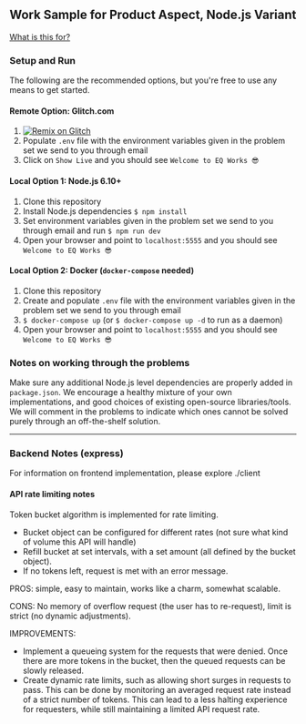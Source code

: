 ## Work Sample for Product Aspect, Node.js Variant

[What is this for?](https://github.com/EQWorks/work-samples#what-is-this)

### Setup and Run

The following are the recommended options, but you're free to use any means to get started.

#### Remote Option: Glitch.com

1. [![Remix on Glitch](https://cdn.glitch.com/2703baf2-b643-4da7-ab91-7ee2a2d00b5b%2Fremix-button.svg)](https://glitch.com/edit/#!/import/github/EQWorks/ws-product-nodejs)
2. Populate `.env` file with the environment variables given in the problem set we send to you through email
3. Click on `Show Live` and you should see `Welcome to EQ Works 😎`

#### Local Option 1: Node.js 6.10+

1. Clone this repository
2. Install Node.js dependencies `$ npm install`
3. Set environment variables given in the problem set we send to you through email and run `$ npm run dev`
4. Open your browser and point to `localhost:5555` and you should see `Welcome to EQ Works 😎`

#### Local Option 2: Docker (`docker-compose` needed)

1. Clone this repository
2. Create and populate `.env` file with the environment variables given in the problem set we send to you through email
3. `$ docker-compose up` (or `$ docker-compose up -d` to run as a daemon)
4. Open your browser and point to `localhost:5555` and you should see `Welcome to EQ Works 😎`

### Notes on working through the problems

Make sure any additional Node.js level dependencies are properly added in `package.json`. We encourage a healthy mixture of your own implementations, and good choices of existing open-source libraries/tools. We will comment in the problems to indicate which ones cannot be solved purely through an off-the-shelf solution.

---

### Backend Notes (express)

For information on frontend implementation, please explore ./client

#### API rate limiting notes

Token bucket algorithm is implemented for rate limiting.

- Bucket object can be configured for different rates (not sure what kind of volume this API will handle)
- Refill bucket at set intervals, with a set amount (all defined by the bucket object).
- If no tokens left, request is met with an error message.

PROS: simple, easy to maintain, works like a charm, somewhat scalable.

CONS: No memory of overflow request (the user has to re-request), limit is strict (no dynamic adjustments).

IMPROVEMENTS:

- Implement a queueing system for the requests that were denied. Once there are more tokens in the bucket, then
  the queued requests can be slowly released.
- Create dynamic rate limits, such as allowing short surges in requests to pass. This can be done by monitoring
  an averaged request rate instead of a strict number of tokens. This can lead to a less halting experience for
  requesters, while still maintaining a limited API request rate.
